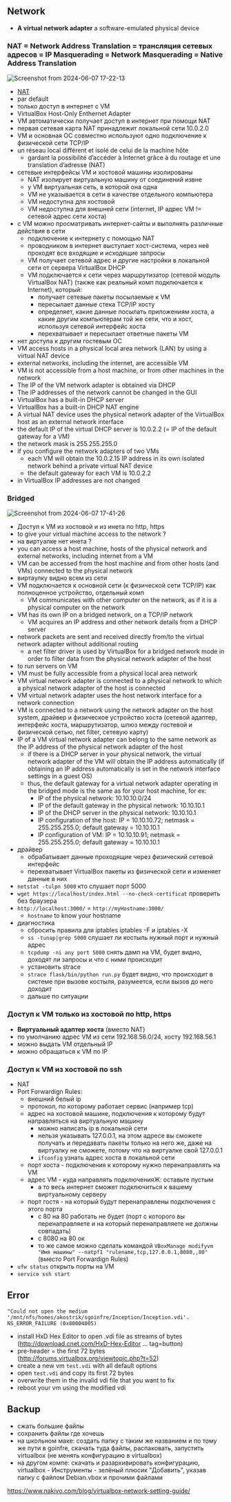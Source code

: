 ## Network
* **A virtual network adapter** a software-emulated physical device
  
### NAT = Network Address Translation = трансляция сетевых адресов = IP Masquerading = Network Masquerading = Native Address Translation
![Screenshot from 2024-06-07 17-22-13](https://github.com/privet100/general-culture/assets/22834202/1a99dea0-1916-47f8-900e-f95af4beaab7)
* [NAT](https://github.com/privet100/general-culture/blob/main/network/network_vpn_ports_etc.md#nat--network-address-translation--ip-masquerading--network-masquerading--native-address-translation--%D1%82%D1%80%D0%B0%D0%BD%D1%81%D0%BB%D1%8F%D1%86%D0%B8%D1%8F-%D1%81%D0%B5%D1%82%D0%B5%D0%B2%D1%8B%D1%85-%D0%B0%D0%B4%D1%80%D0%B5%D1%81%D0%BE%D0%B2)
* par default
* только доступ в интернет с VM
* VirtualBox Host-Only Enthernet Adapter
* VM автоматически получает доступ в интернет при помощи NAT
* первая сетевая карта NAT принадлежит локальной сети 10.0.2.0
* VM и основная ОС совместно используют одно подключение к физической сети TCP/IP
* un réseau local différent et isolé de celui de la machine hôte
  + gardant la possibilité d’accéder à Internet grâce à du routage et une translation d’adresse (NAT)
* сетевые интерфейсы VM и хостовой машины изолированы
  + NAT изолирует виртуальную машину от соединений извне
  + у VM виртуальная сеть, в которой она одна
  + VM не указывается в сети в качестве отдельного компьютера
  + VM недоступна для хостовой
  + VM недоступна для внешней сети (internet, IP адрес VM != сетевой адрес сети хоста)
* с VM можно просматривать интернет-сайты и выполнять различные действия в сети
  + подключение к интернету с помощью NAT
  + проводником в интернет выступает хост-система, через неё проходят все входящие и исходящие запросы
  + VM получает сетевой адрес и другие настройки в локальной сети от сервера VirtualBox DHCP 
  + VM подключается к сети через маршрутизатор (сетевой модуль VirtualBox NAT) (также как реальный комп подключается к Internet), который:
    - получает cетевые пакеты посылаемые к VM 
    - пересылает данные стека TCP/IP хосту
    - определяет, какие данные посылать приложениям хоста, а какие другим компьютерам той же сети, что и хост, используя сетевой интерфейс хоста
    - перехватывает и пересылает ответные пакеты VM
* нет доступа к другим гостевым ОС
* VM access hosts in a physical local area network (LAN) by using a virtual NAT device
* external networks, including the internet, are accessible VM
* VM is not accessible from a host machine, or from other machines in the network
* The IP of the VM network adapter is obtained via DHCP
* The IP addresses of the network cannot be changed in the GUI
* VirtualBox has a built-in DHCP server
* VirtualBox has a built-in DHCP NAT engine
* A virtual NAT device uses the physical network adapter of the VirtualBox host as an external network interface
* the default IP of the virtual DHCP server is 10.0.2.2 (= IP of the default gateway for a VM)
* the network mask is 255.255.255.0
* if you configure the network adapters of two VMs 
  + each VM will obtain the 10.0.2.15 IP address in its own isolated network behind a private virtual NAT device
  + the default gateway for each VM is 10.0.2.2
* in VirtualBox IP addresses are not changed

### Bridged
![Screenshot from 2024-06-07 17-41-26](https://github.com/privet100/general-culture/assets/22834202/af298eb5-4c1c-4eb8-b238-2166624791f5)
* Доступ к VM из хостовой и из инета по http, https
* to give your virtual machine access to the network ?
* на виртуалке нет инета ?
* you can access a host machine, hosts of the physical network and external networks, including internet from a VM
* VM can be accessed from the host machine and from other hosts (and VMs) connected to the physical network
* виртаулку видно всем из сети
* VM подключается к основной сети (к физической сети TCP/IP) как полноценное устройство, отдельный комп
  + VM communicates with other computer on the network, as if it is a physical computer on the network
* VM has its own IP on a bridged network, on a TCP/IP network
  + VM acquires an IP address and other network details from a DHCP server
* network packets are sent and received directly from/to the virtual network adapter without additional routing
  + a net filter driver is used by VirtualBox for a bridged network mode in order to filter data from the physical network adapter of the host
* to run servers on VM
* VM must be fully accessible from a physical local area network
* VM virtual network adapter is connected to a physical network to which a physical network adapter of the host is connected
* VM virtual network adapter uses the host network interface for a network connection
* VM is connected to a network using the network adapter on the host system, драйвер и физическое устройство хоста (сетевой адаптер, интерфейс хоста, маршрутизатор, шлюз между гостевой и физической сетью, net filter, сетевую карту)
* IP of a VM virtual network adapter can belong to the same network as the IP address of the physical network adapter of the host
  + if there is a DHCP server in your physical network, the virtual network adapter of the VM will obtain the IP address automatically (if obtaining an IP address automatically is set in the network interface settings in a guest OS)
  + thus, the default gateway for a virtual network adapter operating in the bridged mode is the same as for your host machine, for ex:
    - IP of the physical network: 10.10.10.0/24
    - IP of the default gateway in the physical network: 10.10.10.1
    - IP of the DHCP server in the physical network: 10.10.10.1
    - IP configuration of the host: IP = 10.10.10.72; netmask = 255.255.255.0; default gateway = 10.10.10.1
    - IP configuration of VM: IP = 10.10.10.91; netmask = 255.255.255.0; default gateway = 10.10.10.1
* драйвер
  + обрабатывает данные проходящие через физический сетевой интерфейс
  + перехватывает VirtualBox пакеты из физической сети и изменяет данные в них
* `netstat -tulpn 5000` кто слушает порт 5000
* `wget https://localhost/index.html --no-check-certificat` проверить без браузера
* `http://localhost:3000/` = `http://myHostname:3000/`
  + `hostname` to know your hostname
* диагностика
  + cбросить правила для iptables iptables -F и iptables -X
  + `ss -tunap|grep 5000` слушает ли костыль нужный порт и нужный адрес
  + `tcpdump -ni any port 5000` снять дамп на VM, будет видно, доходят ли запросы и что с ними происходит
  + установить strace 
  + `strace flask/bin/python run.py` будет видно, что происходит в системе при вызове костыля, разумеется, если вызов до него доходит
  + дальше по ситуации

### Доступ к VM только из хостовой по http, https
* **Виртуальный адаптер хоста** (вместо NAT)
* по умолчанию адрес VM из сети 192.168.56.0/24, хосту 192.168.56.1
* можно выдать VM отдельный IP
* можно обращаться к VM по IP

### Доступ к VM из хостовой по ssh
* NAT
* Port Forwardign Rules:
  + внешний белый ip
  + протокол, по которому работает сервис (например tcp)
  + адрес на хостовой машине, подключения к которому будут направляться на виртуальную машину
    - можно написать ip в локальной сети
    - нельзя указывать 127.0.0.1, на этом адресе вы сможете получать и передавать пакеты только на него же, даже на виртуалку не сможете, потому что на виртуалке свой 127.0.0.1
    - `ifconfig` узнать адрес хоста в локальной сети
  + порт хоста - подключения к которому нужно перенаправлять на VM
  + адрес VM - куда направлять подключенияЖ: оставьте пустым
    - а то весь интернет сможет подключиться к вашему виртуальному серверу 
  + порт гостя - на который будут перенаправлены подключения с этого порта
    - с 80 на 80 работать не будет (порт с которого вы перенаправляете и на который перенаправляете не должны совпадать)
    - с 8080 на 80 ок
    - то же самое можно сделать командой `VBoxManage modifyvm "Имя машины" --natpf1 "rulename,tcp,127.0.0.1,8080,,80"` (вместо Port Forwardign Rules)
* `ufw status` открыть порты на VM
* `service ssh start`

## Error
```
"Could not open the medium '/mnt/nfs/homes/akostrik/sgoinfre/Inception/Inception.vdi'.
NS_ERROR_FAILURE (0x80004005)
```
* install HxD Hex Editor to open .vdi file as streams of bytes (http://download.cnet.com/HxD-Hex-Editor ... tag=button)
* pre-header = the first 72 bytes (http://forums.virtualbox.org/viewtopic.php?t=52)
* create a new vm `test.vdi` with all default options
* open `test.vdi` and copy its first 72 bytes
* overwrite them in the invalid vdi file that you want to fix
* reboot your vm using the modified vdi

## Backup
   + сжать большие файлы
   + сохранить файлы где хочешь
   + на школьном маке: создать папку с таким же названием и по тому же пути в goinfre, скачать туда файлы, распаковать, запустить virtualbox (не менять конфигурацию в virtualbox)
   + на другом компе: скачать и разархивировать конфигурацию, virtualbox - Инструменты - зелёный плюсик "Добавить", указав папку с файлом Debian.vbox и прочими файлами


https://www.nakivo.com/blog/virtualbox-network-setting-guide/  
